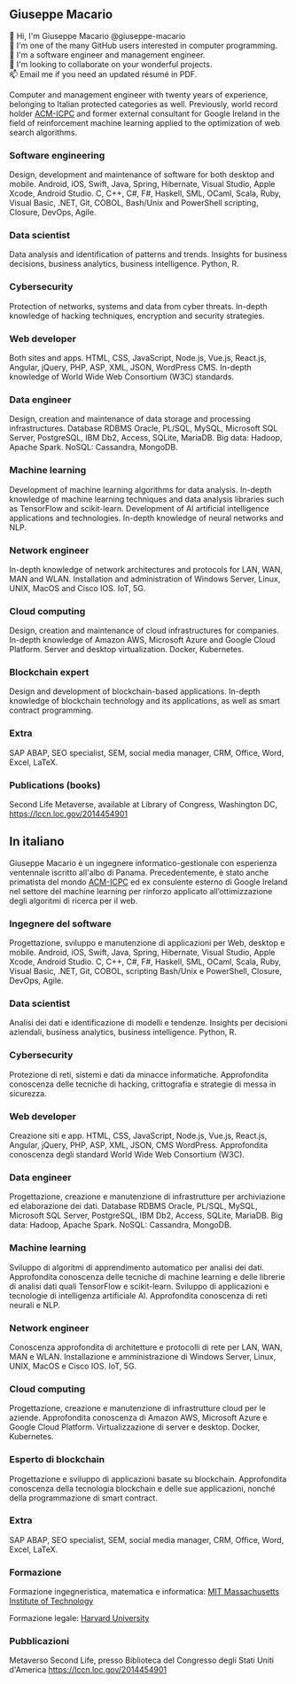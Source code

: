 ## Giuseppe Macario

👋 Hi, I'm Giuseppe Macario @giuseppe-macario \
👀 I'm one of the many GitHub users interested in computer programming. \
🌱 I'm a software engineer and management engineer. \
💞️ I'm looking to collaborate on your wonderful projects. \
📫 Email me if you need an updated résumé in PDF.

Computer and management engineer with twenty years of experience, belonging to Italian protected categories as well. Previously, world record holder [ACM-ICPC](https://icpc.global) and former external consultant for Google Ireland in the field of reinforcement machine learning applied to the optimization of web search algorithms.

### Software engineering

Design, development and maintenance of software for both desktop and mobile. Android, iOS, Swift, Java, Spring, Hibernate, Visual Studio, Apple Xcode, Android Studio. C, C++, C#, F#, Haskell, SML, OCaml, Scala, Ruby, Visual Basic, .NET, Git, COBOL, Bash/Unix and PowerShell scripting, Closure, DevOps, Agile.

### Data scientist

Data analysis and identification of patterns and trends. Insights for business decisions, business analytics, business intelligence. Python, R.

### Cybersecurity

Protection of networks, systems and data from cyber threats. In-depth knowledge of hacking techniques, encryption and security strategies.

### Web developer

Both sites and apps. HTML, CSS, JavaScript, Node.js, Vue.js, React.js, Angular, jQuery, PHP, ASP, XML, JSON, WordPress CMS. In-depth knowledge of World Wide Web Consortium (W3C) standards.

### Data engineer

Design, creation and maintenance of data storage and processing infrastructures. Database RDBMS Oracle, PL/SQL, MySQL, Microsoft SQL Server, PostgreSQL, IBM Db2, Access, SQLite, MariaDB. Big data: Hadoop, Apache Spark. NoSQL: Cassandra, MongoDB.

### Machine learning

Development of machine learning algorithms for data analysis. In-depth knowledge of machine learning techniques and data analysis libraries such as TensorFlow and scikit-learn. Development of AI artificial intelligence applications and technologies. In-depth knowledge of neural networks and NLP.

### Network engineer

In-depth knowledge of network architectures and protocols for LAN, WAN, MAN and WLAN. Installation and administration of Windows Server, Linux, UNIX, MacOS and Cisco IOS. IoT, 5G.

### Cloud computing

Design, creation and maintenance of cloud infrastructures for companies. In-depth knowledge of Amazon AWS, Microsoft Azure and Google Cloud Platform. Server and desktop virtualization. Docker, Kubernetes.

### Blockchain expert

Design and development of blockchain-based applications. In-depth knowledge of blockchain technology and its applications, as well as smart contract programming.

### Extra

SAP ABAP, SEO specialist, SEM, social media manager, CRM, Office, Word, Excel, LaTeX.

### Publications (books)

Second Life Metaverse, available at Library of Congress, Washington DC, https://lccn.loc.gov/2014454901

## In italiano

Giuseppe Macario è un ingegnere informatico-gestionale con esperienza ventennale iscritto all'albo di Panama. Precedentemente, è stato anche primatista del mondo [ACM-ICPC](https://icpc.global) ed ex consulente esterno di Google Ireland nel settore del machine learning per rinforzo applicato all’ottimizzazione degli algoritmi di ricerca per il web.

### Ingegnere del software

Progettazione, sviluppo e manutenzione di applicazioni per Web, desktop e mobile. Android, iOS, Swift, Java, Spring, Hibernate, Visual Studio, Apple Xcode, Android Studio. C, C++, C#, F#, Haskell, SML, OCaml, Scala, Ruby, Visual Basic, .NET, Git, COBOL, scripting Bash/Unix e PowerShell, Closure, DevOps, Agile.

### Data scientist

Analisi dei dati e identificazione di modelli e tendenze. Insights per decisioni aziendali, business analytics, business intelligence. Python, R.

### Cybersecurity

Protezione di reti, sistemi e dati da minacce informatiche. Approfondita conoscenza delle tecniche di hacking, crittografia e strategie di messa in sicurezza.

### Web developer

Creazione siti e app. HTML, CSS, JavaScript, Node.js, Vue.js, React.js, Angular, jQuery, PHP, ASP, XML, JSON, CMS WordPress. Approfondita conoscenza degli standard World Wide Web Consortium (W3C).

### Data engineer

Progettazione, creazione e manutenzione di infrastrutture per archiviazione ed elaborazione dei dati. Database RDBMS Oracle, PL/SQL, MySQL, Microsoft SQL Server, PostgreSQL, IBM Db2, Access, SQLite, MariaDB. Big data: Hadoop, Apache Spark. NoSQL: Cassandra, MongoDB.

### Machine learning

Sviluppo di algoritmi di apprendimento automatico per analisi dei dati. Approfondita conoscenza delle tecniche di machine learning e delle librerie di analisi dati quali TensorFlow e scikit-learn. Sviluppo di applicazioni e tecnologie di intelligenza artificiale AI. Approfondita conoscenza di reti neurali e NLP.

### Network engineer

Conoscenza approfondita di architetture e protocolli di rete per LAN, WAN, MAN e WLAN. Installazione e amministrazione di Windows Server, Linux, UNIX, MacOS e Cisco IOS. IoT, 5G.

### Cloud computing

Progettazione, creazione e manutenzione di infrastrutture cloud per le aziende. Approfondita conoscenza di Amazon AWS, Microsoft Azure e Google Cloud Platform. Virtualizzazione di server e desktop. Docker, Kubernetes.

### Esperto di blockchain

Progettazione e sviluppo di applicazioni basate su blockchain. Approfondita conoscenza della tecnologia blockchain e delle sue applicazioni, nonché della programmazione di smart contract.

### Extra

SAP ABAP, SEO specialist, SEM, social media manager, CRM, Office, Word, Excel, LaTeX.

### Formazione

Formazione ingegneristica, matematica e informatica: [MIT Massachusetts Institute of Technology](https://www.mit.edu)

Formazione legale: [Harvard University](https://www.harvard.edu/)


### Pubblicazioni

Metaverso Second Life, presso Biblioteca del Congresso degli Stati Uniti d'America https://lccn.loc.gov/2014454901
